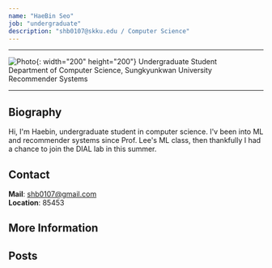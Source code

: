 ```yaml
---
name: "HaeBin Seo"
job: "undergraduate" 
description: "shb0107@skku.edu / Computer Science"
---
```


<!-- Post name should be this form: name.md
        For example, Gildong Hong.md -->

<!-- Fill the contents where --Fill-- exists -->
<!-- The example is in '_authors/Jongwuk Lee.md' or '_authors/Jiwoo Kim.md'>

<!-- For 'name' front matter, follow this format: Gildong Hong -->
<!-- For 'job' front matter, choose the one of these: professor / graduate / undergraduate / alumni -->
<!-- For 'description' front matter, write down your email address and areas of interests.
        Email address is nessecary for graduate students.
        Follow this format: example@skku.edu / Computer Science -->

<hr>

![Photo](https://avatars3.githubusercontent.com/u/14949385?s=400&v=4){: width="200" height="200"}
Undergraduate Student<br>Department of Computer Science, Sungkyunkwan University<br>Recommender Systems

<!-- If you have a photo, then write that url in (). Photo can be anything with 200x200 size. -->
<!-- Fill the position, institution/department, interests
        For example, Graduate Student<br>Department of Software, Sungkyunkwan University<br>Recommender Systems, Natural Language Processing, Neuroimaging Analysis and Understanding -->

<hr>

## Biography
Hi, I'm Haebin, undergraduate student in computer science. I'v been into ML and recommender systems since Prof. Lee's ML class, then thankfully I had a chance to join the DIAL lab in this summer. <!-- Write your own biography contents. -->

## Contact
**Mail**: shb0107@gmail.com <!-- Write your own email address -->
<br>
**Location**: 85453 <!-- 85453 or your location address -->

## More Information

<!-- If you have some personal websites, then write the url here. -->
<!-- If you don't have them, then remove a line '[Persoal Website](--Fill--)' -->

## Posts

<!-- Nothing to do in Posts section -->
